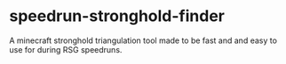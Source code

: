 # speedrun-stronghold-finder
A minecraft stronghold triangulation tool made to be fast and and easy to use for during RSG speedruns.
